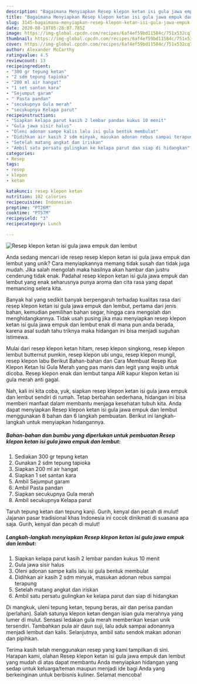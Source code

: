 ```yaml
---
description: "Bagaimana Menyiapkan Resep klepon ketan isi gula jawa empuk dan lembut, Enak"
title: "Bagaimana Menyiapkan Resep klepon ketan isi gula jawa empuk dan lembut, Enak"
slug: 3145-bagaimana-menyiapkan-resep-klepon-ketan-isi-gula-jawa-empuk-dan-lembut-enak
date: 2020-08-10T05:28:07.785Z
image: https://img-global.cpcdn.com/recipes/6af4ef59bd11584c/751x532cq70/resep-klepon-ketan-isi-gula-jawa-empuk-dan-lembut-foto-resep-utama.jpg
thumbnail: https://img-global.cpcdn.com/recipes/6af4ef59bd11584c/751x532cq70/resep-klepon-ketan-isi-gula-jawa-empuk-dan-lembut-foto-resep-utama.jpg
cover: https://img-global.cpcdn.com/recipes/6af4ef59bd11584c/751x532cq70/resep-klepon-ketan-isi-gula-jawa-empuk-dan-lembut-foto-resep-utama.jpg
author: Alexander McCarthy
ratingvalue: 4.5
reviewcount: 13
recipeingredient:
- "300 gr tepung ketan"
- "2 sdm tepung tapioka"
- "200 ml air hangat"
- "1 set santan kara"
- "Sejumput garam"
- " Pasta pandan"
- "secukupnya Gula merah"
- "secukupnya Kelapa parut"
recipeinstructions:
- "Siapkan kelapa parut kasih 2 lembar pandan kukus 10 menit"
- "Gula jawa sisir halus"
- "Oleni adonan sampe kalis lalu isi gula bentuk membulat"
- "Didihkan air kasih 2 sdm minyak, masukan adonan rebus sampai terapung"
- "Setelah matang angkat dan iriskan"
- "Ambil satu persatu gulingkan ke kelapa parut dan siap di hidangkan"
categories:
- Resep
tags:
- resep
- klepon
- ketan

katakunci: resep klepon ketan 
nutrition: 102 calories
recipecuisine: Indonesian
preptime: "PT26M"
cooktime: "PT57M"
recipeyield: "3"
recipecategory: Lunch

---
```



![Resep klepon ketan isi gula jawa empuk dan lembut](https://img-global.cpcdn.com/recipes/6af4ef59bd11584c/751x532cq70/resep-klepon-ketan-isi-gula-jawa-empuk-dan-lembut-foto-resep-utama.jpg)

Anda sedang mencari ide resep resep klepon ketan isi gula jawa empuk dan lembut yang unik? Cara menyiapkannya memang tidak susah dan tidak juga mudah. Jika salah mengolah maka hasilnya akan hambar dan justru cenderung tidak enak. Padahal resep klepon ketan isi gula jawa empuk dan lembut yang enak seharusnya punya aroma dan cita rasa yang dapat memancing selera kita.

Banyak hal yang sedikit banyak berpengaruh terhadap kualitas rasa dari resep klepon ketan isi gula jawa empuk dan lembut, pertama dari jenis bahan, kemudian pemilihan bahan segar, hingga cara mengolah dan menghidangkannya. Tidak usah pusing jika mau menyiapkan resep klepon ketan isi gula jawa empuk dan lembut enak di mana pun anda berada, karena asal sudah tahu triknya maka hidangan ini bisa menjadi suguhan istimewa.

Mulai dari resep klepon ketan hitam, resep klepon singkong, resep klepon lembut butternut pumkin, resep klepon ubi ungu, resep klepon mungil, resep klepon labu Berikut Bahan-bahan dan Cara Membuat Resep Kue Klepon Ketan Isi Gula Merah yang pas manis dan legit yang wajib untuk dicoba. Resep klepon enak dan lembut tanpa AIR kapur klepon ketan isi gula merah anti gagal.


Nah, kali ini kita coba, yuk, siapkan resep klepon ketan isi gula jawa empuk dan lembut sendiri di rumah. Tetap berbahan sederhana, hidangan ini bisa memberi manfaat dalam membantu menjaga kesehatan tubuh kita. Anda dapat menyiapkan Resep klepon ketan isi gula jawa empuk dan lembut menggunakan 8 bahan dan 6 langkah pembuatan. Berikut ini langkah-langkah untuk menyiapkan hidangannya.

<!--inarticleads1-->

##### Bahan-bahan dan bumbu yang diperlukan untuk pembuatan Resep klepon ketan isi gula jawa empuk dan lembut:

1. Sediakan 300 gr tepung ketan
1. Gunakan 2 sdm tepung tapioka
1. Siapkan 200 ml air hangat
1. Siapkan 1 set santan kara
1. Ambil Sejumput garam
1. Ambil  Pasta pandan
1. Siapkan secukupnya Gula merah
1. Ambil secukupnya Kelapa parut


Taruh tepung ketan dan tepung kanji. Gurih, kenyal dan pecah di mulut! Jajanan pasar tradisional khas Indonesia ini cocok dinikmati di suasana apa saja. Gurih, kenyal dan pecah di mulut! 

<!--inarticleads2-->

##### Langkah-langkah menyiapkan Resep klepon ketan isi gula jawa empuk dan lembut:

1. Siapkan kelapa parut kasih 2 lembar pandan kukus 10 menit
1. Gula jawa sisir halus
1. Oleni adonan sampe kalis lalu isi gula bentuk membulat
1. Didihkan air kasih 2 sdm minyak, masukan adonan rebus sampai terapung
1. Setelah matang angkat dan iriskan
1. Ambil satu persatu gulingkan ke kelapa parut dan siap di hidangkan


Di mangkuk, uleni tepung ketan, tepung beras, air dan perisa pandan (perlahan). Salah satunya klepon ketan dengan isian gula merahnya yang lumer di mulut. Sensasi ledakan gula merah memberikan kesan unik tersendiri. Tambahkan pula air daun suji, lalu aduk sampai adonannya menjadi lembut dan kalis. Selanjutnya, ambil satu sendok makan adonan dan pipihkan. 

Terima kasih telah menggunakan resep yang kami tampilkan di sini. Harapan kami, olahan Resep klepon ketan isi gula jawa empuk dan lembut yang mudah di atas dapat membantu Anda menyiapkan hidangan yang sedap untuk keluarga/teman maupun menjadi ide bagi Anda yang berkeinginan untuk berbisnis kuliner. Selamat mencoba!

